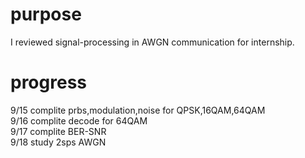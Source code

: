 # purpose
I reviewed signal-processing in AWGN communication for internship.
# progress
9/15 complite prbs,modulation,noise for QPSK,16QAM,64QAM <br>
9/16 complite decode for 64QAM <br>
9/17 complite BER-SNR  <br>
9/18 study 2sps AWGN 
